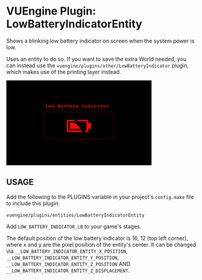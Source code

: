 VUEngine Plugin: LowBatteryIndicatorEntity
==========================================

Shows a blinking low battery indicator on screen when the system power is low.

Uses an entity to do so. If you want to save the extra World needed, you can instead use the `vuengine/plugins/other/LowBatteryIndicator` plugin, which makes use of the printing layer instead.

![Preview Image](preview.png)


USAGE
-----

Add the following to the PLUGINS variable in your project's `config.make` file to include this plugin:

	vuengine/plugins/entities/LowBatteryIndicatorEntity

Add `LOW_BATTERY_INDICATOR_LB` to your game's stages.

The default position of the low battery indicator is 16, 12 (top left corner), where x and y are the pixel position of the entity's center. It can be changed via `__LOW_BATTERY_INDICATOR_ENTITY_X_POSITION`, `__LOW_BATTERY_INDICATOR_ENTITY_Y_POSITION`, `__LOW_BATTERY_INDICATOR_ENTITY_Z_POSITION` AND `__LOW_BATTERY_INDICATOR_ENTITY_Z_DISPLACEMENT`.